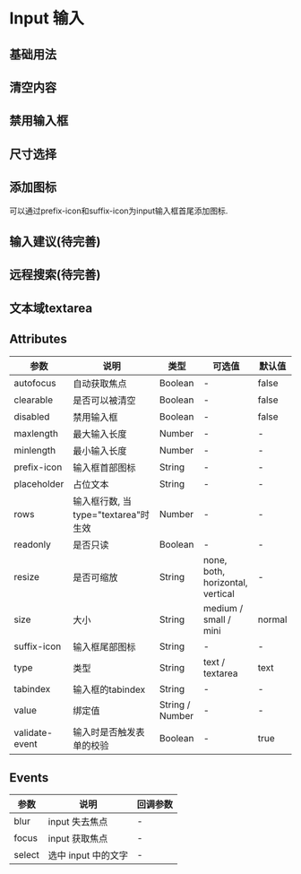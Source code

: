 # Input 输入

## 基础用法

<m-input />

## 清空内容

<m-input-clearable />

## 禁用输入框

<m-input-disable />

## 尺寸选择

<m-input-size />

## 添加图标

可以通过prefix-icon和suffix-icon为input输入框首尾添加图标.

<m-input-icon />

## 输入建议(待完善)

<m-input-query />

## 远程搜索(待完善)

<m-input-remote />

## 文本域textarea

<m-input-textarea />

## Attributes

| 参数      | 说明          | 类型      | 可选值                           | 默认值  |
|---------- |-------------- |---------- |--------------------------------  |-------- |
| autofocus | 自动获取焦点 | Boolean | - | false |
| clearable | 是否可以被清空 | Boolean | - | false |
| disabled | 禁用输入框 | Boolean | - | false |
| maxlength | 最大输入长度 | Number | - | - |
| minlength | 最小输入长度 | Number | - | - |
| prefix-icon | 输入框首部图标 | String | - | - |
| placeholder | 占位文本 | String | - | - |
| rows | 输入框行数, 当type="textarea"时生效 | Number | - | - |
| readonly | 是否只读 |Boolean | - | - |
| resize | 是否可缩放 |String | none, both, horizontal, vertical | - |
| size | 大小 | String | medium / small / mini | normal |
| suffix-icon | 输入框尾部图标 | String | - | - |
| type | 类型 | String | text / textarea | text |
| tabindex | 输入框的tabindex | String | - | - |
| value | 绑定值 | String / Number | - | - |
| validate-event | 输入时是否触发表单的校验 | Boolean | - | true |

## Events

| 参数      | 说明          | 回调参数 |
|---------- |-------------- |---------- |
| blur | input 失去焦点 | - |
| focus | input 获取焦点 | - |
| select | 选中 input 中的文字 | - |